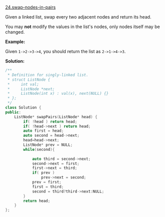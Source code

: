 [24.swap-nodes-in-pairs](https://leetcode.com/problems/swap-nodes-in-pairs/)  

Given a linked list, swap every two adjacent nodes and return its head.

You may **not** modify the values in the list's nodes, only nodes itself may be changed.

**Example:**

  
Given `1->2->3->4`, you should return the list as `2->1->4->3`.  



**Solution:**  

```cpp
/**
 * Definition for singly-linked list.
 * struct ListNode {
 *     int val;
 *     ListNode *next;
 *     ListNode(int x) : val(x), next(NULL) {}
 * };
 */
class Solution {
public:
    ListNode* swapPairs(ListNode* head) {
        if( !head ) return head;
        if( !head->next ) return head;
        auto first = head;
        auto second = head->next;
        head=head->next;
        ListNode* prev = NULL;
        while(second){
            
            auto third = second->next;
            second->next = first;
            first->next = third;
            if( prev )
                prev->next = second;
            prev = first;
            first = third;
            second = third?third->next:NULL;
        }
        return head;
    }
};
```
      